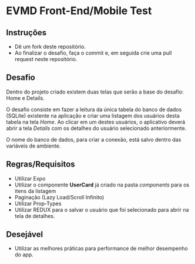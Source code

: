 # EVMD Front-End/Mobile Test

## Instruções
- Dê um fork deste repositório.
- Ao finalizar o desafio, faça o commit e, em seguida crie uma pull request neste repositório.

## Desafio
Dentro do projeto criado existem duas telas que serão a base do desafio: Home e Details.

O desafio consiste em fazer a leitura da única tabela do banco de dados (SQLite) existente na aplicação e criar uma listagem dos usuários desta tabela na tela *Home*. Ao clicar em um destes usuários, o aplicativo deverá abrir a tela *Details* com os detalhes do usuário selecionado anteriormente.

O nome do banco de dados, para criar a conexão, está salvo dentro das variáveis de ambiente.

## Regras/Requisitos

- Utilizar Expo
- Utilizar o componente **UserCard** já criado na pasta *components* para os itens da listagem
- Paginação (Lazy Load/Scroll Infinito)
- Utilizar Prop-Types
- Utilizar REDUX para o salvar o usuário que foi selecionado para abrir na tela de detalhes.

## Desejável
- Utilizar as melhores práticas para performance de melhor desempenho do app.
